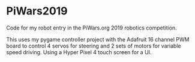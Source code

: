 # PiWars2019
Code for my robot entry in the PiWars.org 2019 robotics competition.

This uses my pygame controller project with the Adafruit 16 channel PWM board to control 4 servos for steering and 2 sets of motors for variable speed driving. Using a Hyper Pixel 4 touch screen for a UI.
